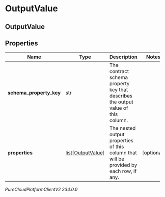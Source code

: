 # OutputValue

## OutputValue

## Properties

|Name | Type | Description | Notes|
|------------ | ------------- | ------------- | -------------|
| **schema_property_key** | str | The contract schema property key that describes the output value of this column. | |
| **properties** | [list[OutputValue]](OutputValue) | The nested output properties of this column that will be provided by each row, if any. | [optional] |



_PureCloudPlatformClientV2 234.0.0_
